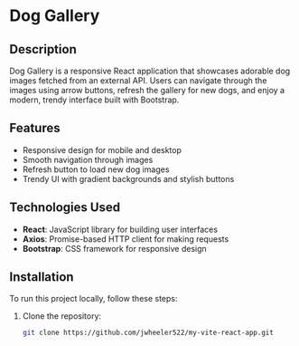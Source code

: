 # Dog Gallery

## Description
Dog Gallery is a responsive React application that showcases adorable dog images fetched from an external API. Users can navigate through the images using arrow buttons, refresh the gallery for new dogs, and enjoy a modern, trendy interface built with Bootstrap.

## Features
- Responsive design for mobile and desktop
- Smooth navigation through images
- Refresh button to load new dog images
- Trendy UI with gradient backgrounds and stylish buttons

## Technologies Used
- **React**: JavaScript library for building user interfaces
- **Axios**: Promise-based HTTP client for making requests
- **Bootstrap**: CSS framework for responsive design

## Installation
To run this project locally, follow these steps:

1. Clone the repository:
   ```bash
   git clone https://github.com/jwheeler522/my-vite-react-app.git

